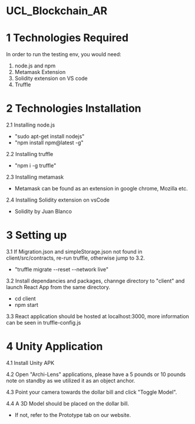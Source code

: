 # UCL_Blockchain_AR
# 1 Technologies Required
In order to run the testing env, you would need:  
1. node.js and npm  
2. Metamask Extension  
3. Solidity extension on VS code  
4. Truffle  

# 2 Technologies Installation
2.1 Installing node.js   
- "sudo apt-get install nodejs"  
- "npm install npm@latest -g"  

2.2 Installing truffle   
- "npm i -g truffle"  
  
2.3 Installing metamask  
- Metamask can be found as an extension in google chrome, Mozilla etc.  
  
2.4 Installing Solidity extension on vsCode  
- Solidity by Juan Blanco  
  
# 3 Setting up  
3.1 If Migration.json and simpleStorage.json not found in client/src/contracts, re-run truffle, otherwise jump to 3.2.  
- "truffle migrate --reset --network live"  

3.2 Install dependancies and packages, channge directory to "client" and launch React App from the same directory.  
- cd client  
- npm start

3.3 React application should be hosted at localhost:3000, more information can be seen in truffle-config.js  

# 4 Unity Application 
4.1 Install Unity APK 

4.2 Open "Archi-Lens" applications, please have a 5 pounds or 10 pounds note on standby as we utilized it as an object anchor.

4.3 Point your camera towards the dollar bill and click "Toggle Model". 

4.4 A 3D Model should be placed on the dollar bill. 
- If not, refer to the Prototype tab on our website.
